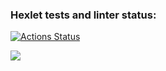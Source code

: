 ### Hexlet tests and linter status:
[![Actions Status](https://github.com/YanaKramareva/php-project-lvl2/workflows/hexlet-check/badge.svg)](https://github.com/YanaKramareva/php-project-lvl2/actions)

<a href="https://asciinema.org/a/7OhWi5DrD4xMAhtOOUkWgO5wC" target="_blank"><img src="https://asciinema.org/a/7OhWi5DrD4xMAhtOOUkWgO5wC.svg" /></a>

